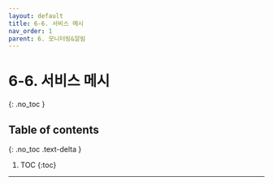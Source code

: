 ```yaml
---
layout: default
title: 6-6. 서비스 메시
nav_order: 1
parent: 6. 모니터링&알림
---
```


# 6-6. 서비스 메시
{: .no_toc }

## Table of contents
{: .no_toc .text-delta }

1. TOC
{:toc}

---
